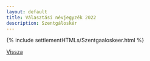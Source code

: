 ```yaml
---
layout: default
title: Választási névjegyzék 2022
description: Szentgáloskér
---
```


{% include settlementHTMLs/Szentgaaloskeer.html %}

[Vissza](./)